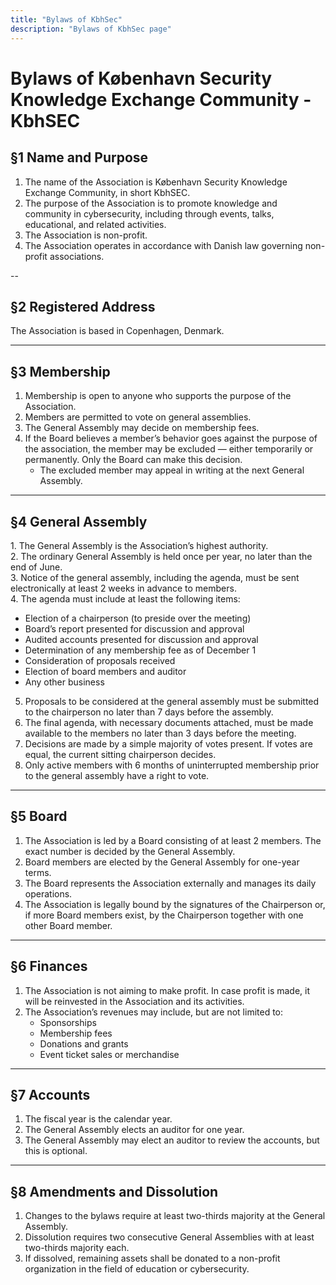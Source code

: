 ```yaml
---
title: "Bylaws of KbhSec"
description: "Bylaws of KbhSec page"
---
```


# **Bylaws of København Security Knowledge Exchange Community - KbhSEC**

## **§1 Name and Purpose**

1. The name of the Association is København Security Knowledge Exchange Community, in short KbhSEC.  
2. The purpose of the Association is to promote knowledge and community in cybersecurity, including through events, talks, educational, and related activities.  
3. The Association is non-profit.  
4. The Association operates in accordance with Danish law governing non-profit associations.

--

## **§2 Registered Address**

The Association is based in Copenhagen, Denmark.

---

## **§3 Membership**

1. Membership is open to anyone who supports the purpose of the Association.  
2. Members are permitted to vote on general assemblies.  
3. The General Assembly may decide on membership fees.  
4. If the Board believes a member’s behavior goes against the purpose of the association, the member may be excluded — either temporarily or permanently. Only the Board can make this decision.  
   - The excluded member may appeal in writing at the next General Assembly.

---

## **§4 General Assembly**

1\. The General Assembly is the Association’s highest authority.  
2\. The ordinary General Assembly is held once per year, no later than the end of June.  
3\. Notice of the general assembly, including the agenda, must be sent electronically at least 2 weeks in advance to members.  
4\. The agenda must include at least the following items:  
   - Election of a chairperson (to preside over the meeting)  
   - Board’s report presented for discussion and approval  
   - Audited accounts presented for discussion and approval  
   - Determination of any membership fee as of December 1  
   - Consideration of proposals received  
   - Election of board members and auditor  
   - Any other business  
5. Proposals to be considered at the general assembly must be submitted to the chairperson no later than 7 days before the assembly.  
6. The final agenda, with necessary documents attached, must be made available to the members no later than 3 days before the meeting.  
7. Decisions are made by a simple majority of votes present. If votes are equal, the current sitting chairperson decides.  
8. Only active members with 6 months of uninterrupted membership prior to the general assembly have a right to vote.

---

## **§5 Board**

1. The Association is led by a Board consisting of at least 2 members. The exact number is decided by the General Assembly.  
2. Board members are elected by the General Assembly for one-year terms.  
3. The Board represents the Association externally and manages its daily operations.  
4. The Association is legally bound by the signatures of the Chairperson or, if more Board members exist, by the Chairperson together with one other Board member.

---

## **§6 Finances**

1. The Association is not aiming to make profit. In case profit is made, it will be reinvested in the Association and its activities.  
2. The Association’s revenues may include, but are not limited to:  
   - Sponsorships  
   - Membership fees  
   - Donations and grants  
   - Event ticket sales or merchandise

---

## **§7 Accounts**

1. The fiscal year is the calendar year.  
2. The General Assembly elects an auditor for one year.  
3. The General Assembly may elect an auditor to review the accounts, but this is optional. 

---

## **§8 Amendments and Dissolution**

1. Changes to the bylaws require at least two-thirds majority at the General Assembly.  
2. Dissolution requires two consecutive General Assemblies with at least two-thirds majority each.  
3. If dissolved, remaining assets shall be donated to a non-profit organization in the field of education or cybersecurity.
